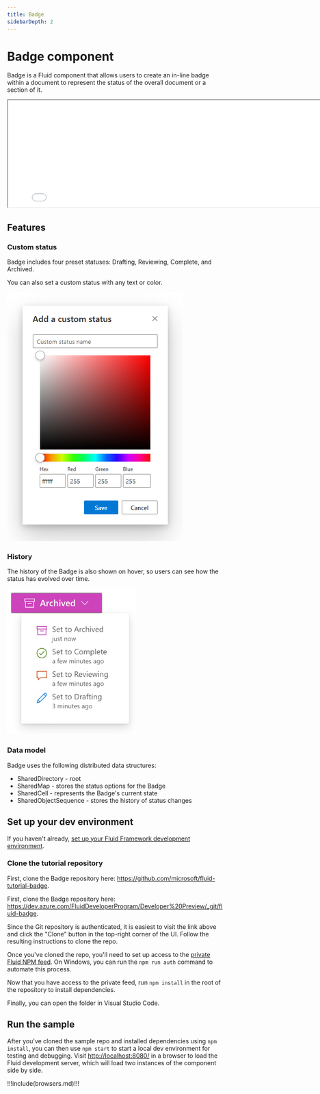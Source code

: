 ```yaml
---
title: Badge
sidebarDepth: 2
---
```


# Badge component

Badge is a Fluid component that allows users to create an in-line badge within a document to represent the status
of the overall document or a section of it.

<style>
  iframe#badge {
    height: 250px;
    width: 800px;
  }
</style>

<iframe id="badge" src="/fluid/badge.html"></iframe>

## Features

### Custom status

Badge includes four preset statuses: Drafting, Reviewing, Complete, and Archived.

You can also set a custom status with any text or color.

![Color picker and custom status UI](./badge-color-picker.png)

### History

The history of the Badge is also shown on hover, so users can see how the status has evolved over time.

![Status history UI](./badge-history.png)

### Data model

Badge uses the following distributed data structures:

- SharedDirectory - root
- SharedMap - stores the status options for the Badge
- SharedCell - represents the Badge's current state
- SharedObjectSequence - stores the history of status changes

## Set up your dev environment

If you haven't already, [set up your Fluid Framework development
environment](../guide/README.md#set-up-your-development-environment).

### Clone the tutorial repository

<vue-markdown v-if="$themeConfig.fluidVarGroup === 'internal'">

First, clone the Badge repository here: <https://github.com/microsoft/fluid-tutorial-badge>.

</vue-markdown>
<vue-markdown v-else>

First, clone the Badge repository here:
   <https://dev.azure.com/FluidDeveloperProgram/Developer%20Preview/_git/fluid-badge>.

</vue-markdown>

Since the Git repository is authenticated, it is easiest to visit the link above and click the "Clone" button in the
top-right corner of the UI. Follow the resulting instructions to clone the repo.

Once you've cloned the repo, you'll need to set up access to the [private Fluid NPM feed](../guide/package-feed.md). On
Windows, you can run the `npm run auth` command to automate this process.

Now that you have access to the private feed, run `npm install` in the root of the repository to install dependencies.

Finally, you can open the folder in Visual Studio Code.

## Run the sample

After you've cloned the sample repo and installed dependencies using `npm install`, you can then use `npm start` to start
a local dev environment for testing and debugging. Visit <http://localhost:8080/> in a browser to load the Fluid
development server, which will load two instances of the component side by side.

!!!include(browsers.md)!!!
